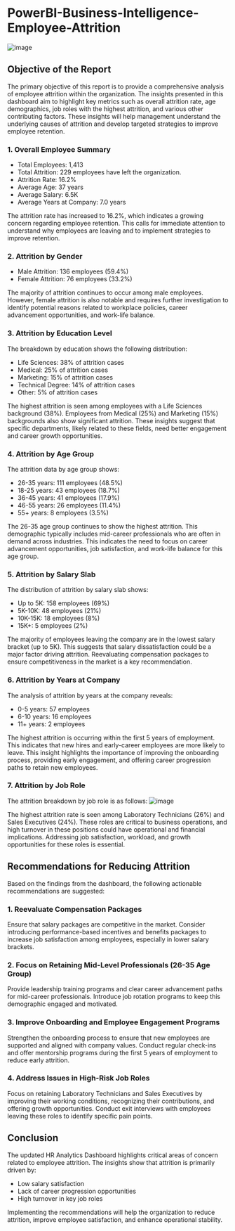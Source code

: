 # PowerBI-Business-Intelligence-Employee-Attrition

![image](https://github.com/user-attachments/assets/094fa596-6a79-4b0a-a6b8-63a2c9798827)


## Objective of the Report
The primary objective of this report is to provide a comprehensive analysis of employee attrition within the organization. The insights presented in this dashboard aim to highlight key metrics such as overall attrition rate, age demographics, job roles with the highest attrition, and various other contributing factors. These insights will help management understand the underlying causes of attrition and develop targeted strategies to improve employee retention.

### 1. Overall Employee Summary
- Total Employees: 1,413
- Total Attrition: 229 employees have left the organization.
- Attrition Rate: 16.2%
- Average Age: 37 years
- Average Salary: 6.5K
- Average Years at Company: 7.0 years

The attrition rate has increased to 16.2%, which indicates a growing concern regarding employee retention. This calls for immediate attention to understand why employees are leaving and to implement strategies to improve retention.

### 2. Attrition by Gender
- Male Attrition: 136 employees (59.4%)
- Female Attrition: 76 employees (33.2%)

The majority of attrition continues to occur among male employees. However, female attrition is also notable and requires further investigation to identify potential reasons related to workplace policies, career advancement opportunities, and work-life balance.

### 3. Attrition by Education Level
The breakdown by education shows the following distribution:
- Life Sciences: 38% of attrition cases
- Medical: 25% of attrition cases
- Marketing: 15% of attrition cases
- Technical Degree: 14% of attrition cases
- Other: 5% of attrition cases

The highest attrition is seen among employees with a Life Sciences background (38%). Employees from Medical (25%) and Marketing (15%) backgrounds also show significant attrition. These insights suggest that specific departments, likely related to these fields, need better engagement and career growth opportunities.

### 4. Attrition by Age Group
The attrition data by age group shows:
- 26-35 years: 111 employees (48.5%)
- 18-25 years: 43 employees (18.7%)
- 36-45 years: 41 employees (17.9%)
- 46-55 years: 26 employees (11.4%)
- 55+ years: 8 employees (3.5%)

The 26-35 age group continues to show the highest attrition. This demographic typically includes mid-career professionals who are often in demand across industries. This indicates the need to focus on career advancement opportunities, job satisfaction, and work-life balance for this age group.

### 5. Attrition by Salary Slab
The distribution of attrition by salary slab shows:
- Up to 5K: 158 employees (69%)
- 5K-10K: 48 employees (21%)
- 10K-15K: 18 employees (8%)
- 15K+: 5 employees (2%)

The majority of employees leaving the company are in the lowest salary bracket (up to 5K). This suggests that salary dissatisfaction could be a major factor driving attrition. Reevaluating compensation packages to ensure competitiveness in the market is a key recommendation.

### 6. Attrition by Years at Company
The analysis of attrition by years at the company reveals:
- 0-5 years: 57 employees
- 6-10 years: 16 employees
- 11+ years: 2 employees

The highest attrition is occurring within the first 5 years of employment. This indicates that new hires and early-career employees are more likely to leave. This insight highlights the importance of improving the onboarding process, providing early engagement, and offering career progression paths to retain new employees.

### 7. Attrition by Job Role
The attrition breakdown by job role is as follows:
![image](https://github.com/user-attachments/assets/6b83bc74-4a05-42a3-86b3-a8715c466584)

The highest attrition rate is seen among Laboratory Technicians (26%) and Sales Executives (24%). These roles are critical to business operations, and high turnover in these positions could have operational and financial implications. Addressing job satisfaction, workload, and growth opportunities for these roles is essential.

## Recommendations for Reducing Attrition

Based on the findings from the dashboard, the following actionable recommendations are suggested:

### 1. Reevaluate Compensation Packages
Ensure that salary packages are competitive in the market.
Consider introducing performance-based incentives and benefits packages to increase job satisfaction among employees, especially in lower salary brackets.

### 2. Focus on Retaining Mid-Level Professionals (26-35 Age Group)
Provide leadership training programs and clear career advancement paths for mid-career professionals.
Introduce job rotation programs to keep this demographic engaged and motivated.

### 3. Improve Onboarding and Employee Engagement Programs
Strengthen the onboarding process to ensure that new employees are supported and aligned with company values.
Conduct regular check-ins and offer mentorship programs during the first 5 years of employment to reduce early attrition.

### 4. Address Issues in High-Risk Job Roles
Focus on retaining Laboratory Technicians and Sales Executives by improving their working conditions, recognizing their contributions, and offering growth opportunities.
Conduct exit interviews with employees leaving these roles to identify specific pain points.

## Conclusion
The updated HR Analytics Dashboard highlights critical areas of concern related to employee attrition. The insights show that attrition is primarily driven by:
- Low salary satisfaction
- Lack of career progression opportunities
- High turnover in key job roles

Implementing the recommendations will help the organization to reduce attrition, improve employee satisfaction, and enhance operational stability.












